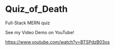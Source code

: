 # Quiz_of_Death
Full-Stack MERN quiz

See my Video Demo on YouTube!

https://www.youtube.com/watch?v=BTSPdzB03os

